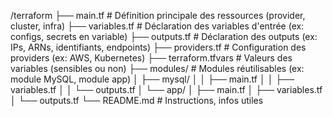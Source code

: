 /terraform
├── main.tf            # Définition principale des ressources (provider, cluster, infra)
├── variables.tf       # Déclaration des variables d'entrée (ex: configs, secrets en variable)
├── outputs.tf         # Déclaration des outputs (ex: IPs, ARNs, identifiants, endpoints)
├── providers.tf       # Configuration des providers (ex: AWS, Kubernetes)
├── terraform.tfvars   # Valeurs des variables (sensibles ou non)
├── modules/           # Modules réutilisables (ex: module MySQL, module app)
│   ├── mysql/
│   │   ├── main.tf
│   │   ├── variables.tf
│   │   └── outputs.tf
│   └── app/
│       ├── main.tf
│       ├── variables.tf
│       └── outputs.tf
└── README.md          # Instructions, infos utiles
